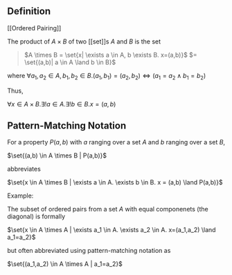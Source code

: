 ## Definition

[[Ordered Pairing]]

The product of $A \times B$ of two [[set]]s $A$ and $B$ is the set

> $A \times B = \set{x| \exists a \in A, b \exists B. x=(a,b)}$
> $= \set{(a,b)| a \in A \land b \in B}$

where
$\forall a_1,a_2 \in A, b_1, b_2 \in B. (a_1,b_1) = (a_2,b_2) \iff (a_1 = a_2 \land b_1 = b_2)$

Thus,

$\forall x \in A \times B. \exists! a \in A. \exists! b \in B. x = (a,b)$

## Pattern-Matching Notation
For a property $P(a,b)$ with $a$ ranging over a set $A$ and $b$ ranging over a set $B$,

$\set{(a,b) \in A \times B | P(a,b)}$

abbreviates

$\set{x \in A \times B | \exists a \in A. \exists b \in B. x = (a,b) \land P(a,b)}$

Example:

The subset of ordered pairs from a set $A$ with equal componenets (the diagonal) is formally

$\set{x \in A \times A | \exists a_1 \in A. \exists a_2 \in A. x=(a_1,a_2) \land a_1=a_2}$

but often abbreviated using pattern-matching notation as

$\set{(a_1,a_2) \in A \times A | a_1=a_2}$